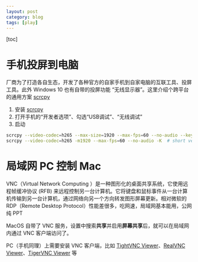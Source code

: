```yaml
---
layout: post
category: blog
tags: [play]
---
```

[toc]

# 手机投屏到电脑

厂商为了打造各自生态，开发了各种官方的自家手机到自家电脑的互联工具、投屏工具。此外 Windows 10 也有自带的投屏功能 “无线显示器”。这里介绍个跨平台的通用方案 [scrcpy](https://github.com/Genymobile/scrcpy)

1. 安装 [scrcpy](https://github.com/Genymobile/scrcpy)
2. 打开手机的“开发者选项”、勾选“USB调试”、“无线调试”
3. 启动
```bash
scrcpy --video-codec=h265 --max-size=1920 --max-fps=60 --no-audio --keyboard=uhid
scrcpy --video-codec=h265 -m1920 --max-fps=60 --no-audio -K  # short version
```

# 局域网 PC 控制 Mac

VNC（Virtual Network Computing ）是一种图形化的桌面共享系统，它使用远程帧缓冲协议 (RFB) 来远程控制另一台计算机。它将键盘和鼠标事件从一台计算机传输到另一台计算机，通过网络向另一个方向转发图形屏幕更新。相对微软的 RDP（Remote Desktop Protocol）性能差很多，吃网速，局域网基本能用，公网纯 PPT

MacOS 自带了 VNC 服务，设置中搜索**共享**并启用**屏幕共享**后，就可以在局域网内通过 VNC 客户端访问了。

PC（手机同理）上需要安装 VNC 客户端，比如 [TightVNC Viewer](https://www.tightvnc.com/download.html)、[RealVNC Viewer](https://www.realvnc.com/download/viewer/)、[TigerVNC Viewer](https://www.tigervnc.org) 等